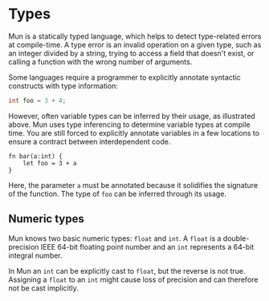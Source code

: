 # Types

Mun is a statically typed language, which helps to detect type-related errors at
compile-time. A type error is an invalid operation on a given type, such as an
integer divided by a string, trying to access a field that doesn't exist, or
calling a function with the wrong number of arguments.

Some languages require a programmer to explicitly annotate syntactic constructs
with type information:

```c++
int foo = 3 + 4;
```

However, often variable types can be inferred by their usage, as illustrated
above. Mun uses type inferencing to determine variable types at compile time.
You are still forced to explicitly annotate variables in a few locations to ensure
a contract between interdependent code.

```mun
fn bar(a:int) {
    let foo = 3 + a
}
```

Here, the parameter `a` must be annotated because it solidifies the signature of
the function. The type of `foo` can be inferred through its usage.

## Numeric types

Mun knows two basic numeric types: `float` and `int`. A `float` is a
double-precision IEEE 64-bit floating point number and an `int` represents a
64-bit integral number.

In Mun an `int` can be explicitly cast to `float`, but the reverse is not true.
Assigning a `float` to an `int` might cause loss of precision and can therefore
not be cast implicitly.
